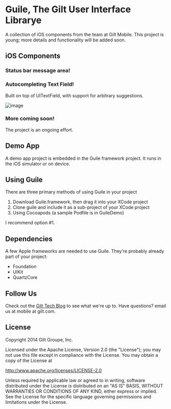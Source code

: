 Guile, The Gilt User Interface Librarye
=======================================

A collection of iOS components from the team at Gilt Mobile. This project is young; more details and functionality will be added soon.

## iOS Components

### Status bar message area!


### Autocompleting Text Field!
Built on top of UITextField, with support for arbitrary suggestions.

![image](http://adkap.com/guile-images/autosuggest.gif)
### More coming soon!
The project is an ongoing effort.

## Demo App

A demo app project is embedded in the Guile framework project. It runs in the iOS simulator or on device.

## Using Guile

There are three primary methods of using Guile in your project

1. Download Guile.framework, then drag it into your XCode project
2. Clone guile and include it as a sub-project of your XCode project
3. Using Cocoapods (a sample Podfile is in GuileDemo)

I recommend option #1.

## Dependencies

A few Apple frameworks are needed to use Guile. They're probably already part of your project:

- Foundation
- UIKit
- QuartzCore

## Follow Us

Check out the [Gilt Tech Blog](http://tech.gilt.com) to see what we're up to. Have questions? email us at mobile at gilt.com.

## License

Copyright 2014 Gilt Groupe, Inc.

Licensed under the Apache License, Version 2.0 (the "License");
you may not use this file except in compliance with the License.
You may obtain a copy of the License at

   http://www.apache.org/licenses/LICENSE-2.0

   Unless required by applicable law or agreed to in writing, software
   distributed under the License is distributed on an "AS IS" BASIS,
   WITHOUT WARRANTIES OR CONDITIONS OF ANY KIND, either express or implied.
   See the License for the specific language governing permissions and
   limitations under the License.
